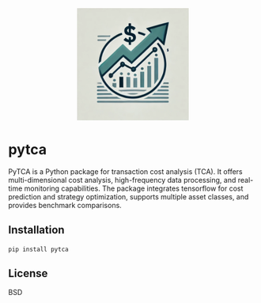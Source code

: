<div align=center>
<img src="assets/logo.png" width="45%" loc>
</div>

# pytca
PyTCA is a Python package for transaction cost analysis (TCA). It offers multi-dimensional cost analysis, high-frequency data processing, and real-time monitoring capabilities. The package integrates tensorflow for cost prediction and strategy optimization, supports multiple asset classes, and provides benchmark comparisons.
## Installation
```
pip install pytca
```

## License
BSD
